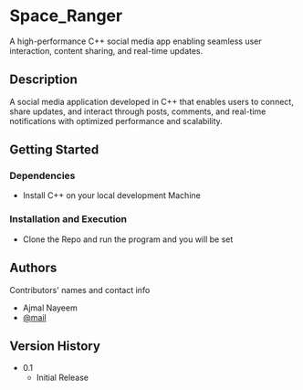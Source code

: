 # Space_Ranger 
A high-performance C++ social media app enabling seamless user interaction, content sharing, and real-time updates.

## Description

A social media application developed in C++ that enables users to connect, share updates, and interact through posts, comments, and real-time notifications with optimized performance and scalability.

## Getting Started

### Dependencies

* Install C++ on your local development Machine

### Installation and Execution

* Clone the Repo and run the program and you will be set

## Authors

Contributors' names and contact info

* Ajmal Nayeem
* [@mail](https://accounts.google.com/v3/signin/identifier?continue=https%3A%2F%2Fmail.google.com%2Fmail%2Fu%2F0%2F%3Fto%3Dajmalnayeem.aj%40gmail.com%26fs%3D1%26tf%3Dcm&emr=1&followup=https%3A%2F%2Fmail.google.com%2Fmail%2Fu%2F0%2F%3Fto%3Dajmalnayeem.aj%40gmail.com%26fs%3D1%26tf%3Dcm&ifkv=ASKV5Mjvf6J4CKiJdEqZdNW7CNAu19lx_P0qJOa7BgvFlFgKn5t4bwQOQV6qWNu1RbSxNaRcLf-3_Q&osid=1&passive=1209600&service=mail&flowName=GlifWebSignIn&flowEntry=ServiceLogin&dsh=S387783739%3A1747589211921101)

## Version History

* 0.1
    * Initial Release
